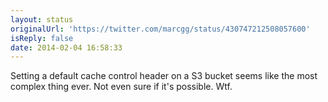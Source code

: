 ```yaml
---
layout: status
originalUrl: 'https://twitter.com/marcgg/status/430747212508057600'
isReply: false
date: 2014-02-04 16:58:33
---
```


Setting a default cache control header on a S3 bucket seems like the most complex thing ever. Not even sure if it's possible. Wtf.
